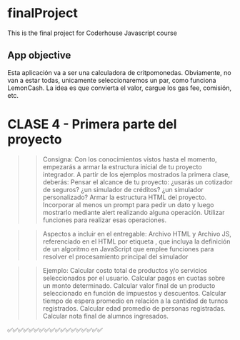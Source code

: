 # finalProject
This is the final project for Coderhouse Javascript course 

## App objective
Esta aplicación va a ser una calculadora de critpomonedas. Obviamente, no van a estar todas, unicamente seleccionaremos un par, como funciona LemonCash. La idea es que convierta el valor, cargue los gas fee, comisión, etc. 

# CLASE 4 - Primera parte del proyecto

>> Consigna: Con los conocimientos vistos hasta el momento, empezarás a armar la estructura inicial de tu proyecto integrador. A partir de los ejemplos mostrados la primera clase, deberás:
Pensar el alcance de tu proyecto: ¿usarás un cotizador de seguros? ¿un simulador de créditos? ¿un simulador personalizado?
Armar la estructura HTML del proyecto.
Incorporar al menos un prompt para pedir un dato y luego mostrarlo mediante alert realizando alguna operación.
Utilizar funciones para realizar esas operaciones.

>>Aspectos a incluir en el entregable:
Archivo HTML y Archivo JS, referenciado en el HTML por etiqueta <script src="js/miarchivo.js"></script>, que incluya la definición de un algoritmo en JavaScript que emplee funciones para resolver el procesamiento principal del simulador

>>Ejemplo:
Calcular costo total de productos y/o servicios seleccionados por el usuario.
Calcular pagos en cuotas sobre un monto determinado.
Calcular valor final de un producto seleccionado en función de impuestos y descuentos.
Calcular tiempo de espera promedio en relación a la cantidad de turnos registrados.
Calcular edad promedio de personas registradas.
Calcular nota final de alumnos ingresados.

✅✅✅✅✅✅✅✅✅✅✅✅✅✅✅✅✅✅

